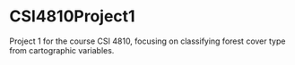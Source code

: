 # CSI4810Project1
Project 1 for the course CSI 4810, focusing on classifying forest cover type from cartographic variables.
